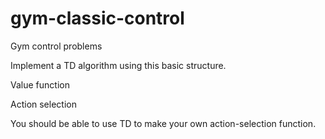 # gym-classic-control
Gym control problems

Implement a TD algorithm using this basic structure.

Value function

Action selection

You should be able to use TD to make your own action-selection function.

